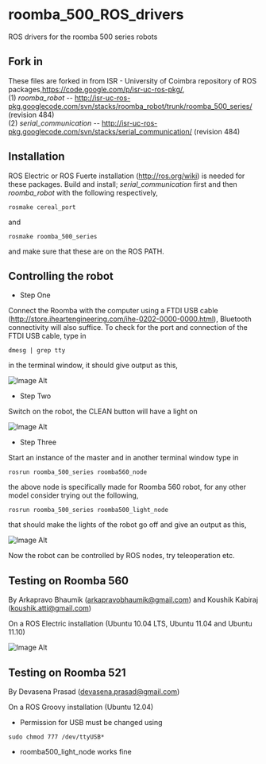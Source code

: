 roomba_500_ROS_drivers
======================

ROS drivers for the roomba 500 series robots

Fork in
-------

These files are forked in from ISR - University of Coimbra repository of ROS packages,https://code.google.com/p/isr-uc-ros-pkg/,       
(1) _roomba_robot_ -- http://isr-uc-ros-pkg.googlecode.com/svn/stacks/roomba_robot/trunk/roomba_500_series/ (revision 484)   
(2) _serial_communication_ -- http://isr-uc-ros-pkg.googlecode.com/svn/stacks/serial_communication/ (revision 484)   

Installation
------------
ROS Electric or ROS Fuerte installation (http://ros.org/wiki) is needed for these packages. Build and install; _serial_communication_ first and then _roomba_robot_  with the following respectively,

~~~~~~~~~~~~~~~~~~~
rosmake cereal_port
~~~~~~~~~~~~~~~~~~~
and 

~~~~~~~~~~~~~~~~~~~~~~~~~
rosmake roomba_500_series
~~~~~~~~~~~~~~~~~~~~~~~~~

and make sure that these are on the ROS PATH. 

Controlling the robot
----------------------
* Step One

Connect the Roomba with the computer using a FTDI USB cable (http://store.iheartengineering.com/ihe-0202-0000-0000.html), Bluetooth connectivity will also suffice. To check for the port and connection of the FTDI USB cable, type in    
  
~~~~~~~~~~~~~~~~
dmesg | grep tty
~~~~~~~~~~~~~~~~

 in the terminal window, it should give output as this,

 ![Image Alt](https://lh3.googleusercontent.com/-_ENNma4SY58/UNzHydm9jaI/AAAAAAAACMc/9DuX1gaMLQo/s748/roomba-b.png)

* Step Two

Switch on the robot, the CLEAN button will have a light on

 ![Image Alt](https://lh5.googleusercontent.com/-n5mU-b1D3rc/UNzHyTT7uLI/AAAAAAAACMg/za72x4dNqmk/s450/roomba-e.jpg)

* Step Three

Start an instance of the master and in another terminal window type in  

~~~~~~~~~~~~~~~~~~~~~~~~~~~~~~~~~~~~~~~
rosrun roomba_500_series roomba560_node
~~~~~~~~~~~~~~~~~~~~~~~~~~~~~~~~~~~~~~~

the above node is specifically made for Roomba 560 robot, for any other model consider trying out the following,
 
~~~~~~~~~~~~~~~~~~~~~~~~~~~~~~~~~~~~~~~~~~~~~
rosrun roomba_500_series roomba500_light_node
~~~~~~~~~~~~~~~~~~~~~~~~~~~~~~~~~~~~~~~~~~~~~
  
  that should make the lights of the robot go off and give an output as this,

 ![Image Alt](https://lh4.googleusercontent.com/-HRD10oHRNHE/UNzHyR7C9UI/AAAAAAAACMk/bDIPcuvgLhg/s641/roomba-a.png)

Now the robot can be controlled by ROS nodes, try teleoperation etc.

Testing on Roomba 560
---------------------

By Arkapravo Bhaumik (arkapravobhaumik@gmail.com) and Koushik Kabiraj (koushik.atti@gmail.com)

On a ROS Electric installation (Ubuntu 10.04 LTS, Ubuntu 11.04 and Ubuntu 11.10)

 ![Image Alt](https://lh3.googleusercontent.com/-SHfhVb0WSBA/UPJI3loCziI/AAAAAAAACP0/eb5BD0kY-wY/s640/roomba_pic.jpg)

Testing on Roomba 521
---------------------

By Devasena Prasad (devasena.prasad@gmail.com)

On a ROS Groovy installation (Ubuntu 12.04)

* Permission for USB must be changed using 

~~~~~~~~~~~~~~~~~~~~~~~~~~~
sudo chmod 777 /dev/ttyUSB*
~~~~~~~~~~~~~~~~~~~~~~~~~~~

* roomba500_light_node works fine
